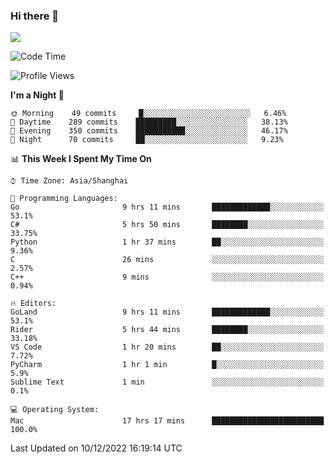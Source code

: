 ### Hi there 👋

<!--
**JJAYCHEN1e/jjaychen1e** is a ✨ _special_ ✨ repository because its `README.md` (this file) appears on your GitHub profile.

Here are some ideas to get you started:

- 🔭 I’m currently working on ...
- 🌱 I’m currently learning ...
- 👯 I’m looking to collaborate on ...
- 🤔 I’m looking for help with ...
- 💬 Ask me about ...
- 📫 How to reach me: ...
- 😄 Pronouns: ...
- ⚡ Fun fact: ...
-->

[![](https://github-readme-stats.vercel.app/api?username=jjaychen1e&show_icons=true)](https://github.com/jjaychen1e/github-readme-stats?count_private=true)

<!--START_SECTION:waka-->
![Code Time](http://img.shields.io/badge/Code%20Time-504%20hrs%2054%20mins-blue)

![Profile Views](http://img.shields.io/badge/Profile%20Views-1-blue)

**I'm a Night 🦉** 

```text
🌞 Morning    49 commits     █░░░░░░░░░░░░░░░░░░░░░░░░   6.46% 
🌆 Daytime    289 commits    █████████░░░░░░░░░░░░░░░░   38.13% 
🌃 Evening    350 commits    ███████████░░░░░░░░░░░░░░   46.17% 
🌙 Night      70 commits     ██░░░░░░░░░░░░░░░░░░░░░░░   9.23%

```


📊 **This Week I Spent My Time On** 

```text
⌚︎ Time Zone: Asia/Shanghai

💬 Programming Languages: 
Go                       9 hrs 11 mins       █████████████░░░░░░░░░░░░   53.1% 
C#                       5 hrs 50 mins       ████████░░░░░░░░░░░░░░░░░   33.75% 
Python                   1 hr 37 mins        ██░░░░░░░░░░░░░░░░░░░░░░░   9.36% 
C                        26 mins             ░░░░░░░░░░░░░░░░░░░░░░░░░   2.57% 
C++                      9 mins              ░░░░░░░░░░░░░░░░░░░░░░░░░   0.94%

🔥 Editors: 
GoLand                   9 hrs 11 mins       █████████████░░░░░░░░░░░░   53.1% 
Rider                    5 hrs 44 mins       ████████░░░░░░░░░░░░░░░░░   33.18% 
VS Code                  1 hr 20 mins        ██░░░░░░░░░░░░░░░░░░░░░░░   7.72% 
PyCharm                  1 hr 1 min          █░░░░░░░░░░░░░░░░░░░░░░░░   5.9% 
Sublime Text             1 min               ░░░░░░░░░░░░░░░░░░░░░░░░░   0.1%

💻 Operating System: 
Mac                      17 hrs 17 mins      █████████████████████████   100.0%

```


 Last Updated on 10/12/2022 16:19:14 UTC
<!--END_SECTION:waka-->
